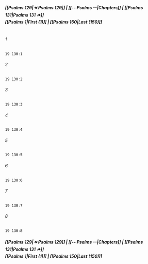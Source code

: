 
##### **[[Psalms 129|⏪ Psalms 129]] | [[-- Psalms --|Chapters]] | [[Psalms 131|Psalms 131 ⏩]]**<br>**[[Psalms 1|First (1)]] | [[Psalms 150|Last (150)]]**<br><br>

###### 1
``` verse
19 130:1
```
###### 2
``` verse
19 130:2
```
###### 3
``` verse
19 130:3
```
###### 4
``` verse
19 130:4
```
###### 5
``` verse
19 130:5
```
###### 6
``` verse
19 130:6
```
###### 7
``` verse
19 130:7
```
###### 8
``` verse
19 130:8
```

##### **[[Psalms 129|⏪ Psalms 129]] | [[-- Psalms --|Chapters]] | [[Psalms 131|Psalms 131 ⏩]]**<br>**[[Psalms 1|First (1)]] | [[Psalms 150|Last (150)]]**
